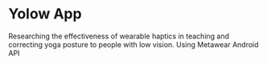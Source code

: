 # Yolow App
Researching the effectiveness of wearable haptics in teaching and correcting yoga posture to people with low vision.
Using Metawear Android API
